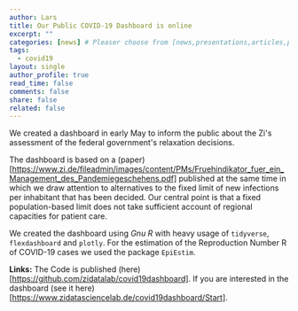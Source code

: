 ```yaml
---
author: Lars
title: Our Public COVID-19 Dashboard is online
excerpt: ""
categories: [news] # Pleaser choose from [news,presentations,articles,projects,reports]
tags:
  - covid19
layout: single
author_profile: true
read_time: false
comments: false
share: false
related: false
---
```


We created a dashboard in early May to inform the public about the Zi's assessment of the federal government's relaxation decisions. 

The dashboard is based on a (paper)[https://www.zi.de/fileadmin/images/content/PMs/Fruehindikator_fuer_ein_Management_des_Pandemiegeschehens.pdf] published at the same time in which we draw attention to alternatives to the fixed limit of new infections per inhabitant that has been decided. Our central point is that a fixed population-based limit does not take sufficient account of regional capacities for patient care.

We created the dashboard using *Gnu R* with heavy usage of `tidyverse`, `flexdashboard` and `plotly`. For the estimation of the Reproduction Number R of COVID-19 cases we used the package `EpiEstim`.

**Links:**
The Code is published (here)[https://github.com/zidatalab/covid19dashboard].
If you are interested in the dashboard (see it here)[https://www.zidatasciencelab.de/covid19dashboard/Start].
